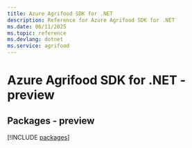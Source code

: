 ```yaml
---
title: Azure Agrifood SDK for .NET
description: Reference for Azure Agrifood SDK for .NET
ms.date: 06/11/2025
ms.topic: reference
ms.devlang: dotnet
ms.service: agrifood
---
```

# Azure Agrifood SDK for .NET - preview
## Packages - preview
[!INCLUDE [packages](agrifood-index.md)]